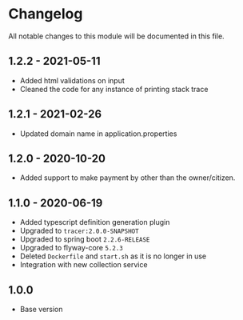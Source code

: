 

# Changelog
All notable changes to this module will be documented in this file.

## 1.2.2 - 2021-05-11
- Added html validations on input
- Cleaned the code for any instance of printing stack trace

## 1.2.1 - 2021-02-26
- Updated domain name in application.properties

## 1.2.0 - 2020-10-20
- Added support to make payment by other than the owner/citizen.

## 1.1.0 - 2020-06-19
- Added typescript definition generation plugin
- Upgraded to `tracer:2.0.0-SNAPSHOT`
- Upgraded to spring boot `2.2.6-RELEASE`
- Upgraded to flyway-core `5.2.3`
- Deleted `Dockerfile` and `start.sh` as it is no longer in use
- Integration with new collection service

## 1.0.0

- Base version
